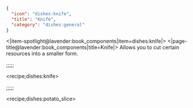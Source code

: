 ```json
{
  "icon": "dishes:knife",
  "title": "Knife",
  "category": "dishes:general"
}
```

<|item-spotlight@lavender:book_components|item=dishes:knife|>
<|page-title@lavender:book_components|title=Knife|>
Allows you to cut certain resources into a smaller form.

;;;;;

<recipe;dishes:knife>



;;;;;

<recipe;dishes:potato_slice>

